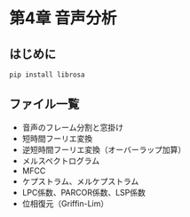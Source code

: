 # 第4章 音声分析

## はじめに
```
pip install librosa
```

## ファイル一覧
- 音声のフレーム分割と窓掛け
- 短時間フーリエ変換
- 逆短時間フーリエ変換（オーバーラップ加算）
- メルスペクトログラム
- MFCC
- ケプストラム、メルケプストラム
- LPC係数、PARCOR係数、LSP係数
- 位相復元（Griffin-Lim）
